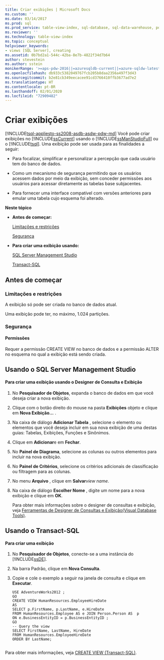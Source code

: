 ```yaml
---
title: Criar exibições | Microsoft Docs
ms.custom: ''
ms.date: 03/14/2017
ms.prod: sql
ms.prod_service: table-view-index, sql-database, sql-data-warehouse, pdw
ms.reviewer: ''
ms.technology: table-view-index
ms.topic: conceptual
helpviewer_keywords:
- views [SQL Server], creating
ms.assetid: 0b7bd2a1-544c-42ba-8e7b-4822f34d7b64
author: stevestein
ms.author: sstein
monikerRange: '>=aps-pdw-2016||=azuresqldb-current||=azure-sqldw-latest||>=sql-server-2016||=sqlallproducts-allversions||>=sql-server-linux-2017||=azuresqldb-mi-current'
ms.openlocfilehash: db933c5382049767fcb205b8daa2356a497f3d43
ms.sourcegitcommit: b2e81cb349eecacee91cd3766410ffb3677ad7e2
ms.translationtype: HT
ms.contentlocale: pt-BR
ms.lasthandoff: 02/01/2020
ms.locfileid: "72909482"
---
```

# <a name="create-views"></a>Criar exibições
[!INCLUDE[tsql-appliesto-ss2008-asdb-asdw-pdw-md](../../includes/tsql-appliesto-ss2008-all-md.md)]
  Você pode criar exibições no [!INCLUDE[ssCurrent](../../includes/sscurrent-md.md)] usando o [!INCLUDE[ssManStudioFull](../../includes/ssmanstudiofull-md.md)] ou o [!INCLUDE[tsql](../../includes/tsql-md.md)]. Uma exibição pode ser usada para as finalidades a seguir:  
  
-   Para focalizar, simplificar e personalizar a percepção que cada usuário tem do banco de dados.  
  
-   Como um mecanismo de segurança permitindo que os usuários acessem dados por meio da exibição, sem conceder permissões aos usuários para acessar diretamente as tabelas base subjacentes.  
  
-   Para fornecer uma interface compatível com versões anteriores para emular uma tabela cujo esquema foi alterado.  
  
 **Neste tópico**  
  
-   **Antes de começar:**  
  
     [Limitações e restrições](#Restrictions)  
  
     [Segurança](#Security)  
  
-   **Para criar uma exibição usando:**  
  
     [SQL Server Management Studio](#SSMSProcedure)  
  
     [Transact-SQL](#TsqlProcedure)  
  
##  <a name="BeforeYouBegin"></a> Antes de começar  
  
###  <a name="Restrictions"></a> Limitações e restrições  
 A exibição só pode ser criada no banco de dados atual.  
  
 Uma exibição pode ter, no máximo, 1.024 partições.  
  
###  <a name="Security"></a> Segurança  
  
####  <a name="Permissions"></a> Permissões  
 Requer a permissão CREATE VIEW no banco de dados e a permissão ALTER no esquema no qual a exibição está sendo criada.  
  
##  <a name="SSMSProcedure"></a> Usando o SQL Server Management Studio  
  
#### <a name="to-create-a-view-by-using-the-query-and-view-designer"></a>Para criar uma exibição usando o Designer de Consulta e Exibição  
  
1.  No **Pesquisador de Objetos**, expanda o banco de dados em que você deseja criar a nova exibição.  
  
2.  Clique com o botão direito do mouse na pasta **Exibições** objeto e clique em **Nova Exibição...** .  
  
3.  Na caixa de diálogo **Adicionar Tabela** , selecione o elemento ou elementos que você deseja incluir em sua nova exibição de uma destas guias: Tabelas, Exibições, Funções e Sinônimos.  
  
4.  Clique em **Adicionar**e em **Fechar**.  
  
5.  No **Painel de Diagrama**, selecione as colunas ou outros elementos para incluir na nova exibição.  
  
6.  No **Painel de Critérios**, selecione os critérios adicionais de classificação ou filtragem para as colunas.  
  
7.  No menu **Arquivo** , clique em **Salvar**_view name_.  
  
8.  Na caixa de diálogo **Escolher Nome** , digite um nome para a nova exibição e clique em **OK**.  

     Para obter mais informações sobre o designer de consultas e exibição, veja [Ferramentas de Designer de Consultas e Exibição&#40;Visual Database Tools&#41;](https://msdn.microsoft.com/library/12e4b5a5-b793-4b6c-a0e5-c450c49bf26f).  
  
##  <a name="TsqlProcedure"></a> Usando o Transact-SQL  
  
#### <a name="to-create-a-view"></a>Para criar uma exibição  
  
1.  No **Pesquisador de Objetos**, conecte-se a uma instância do [!INCLUDE[ssDE](../../includes/ssde-md.md)].  
  
2.  Na barra Padrão, clique em **Nova Consulta**.  
  
3.  Copie e cole o exemplo a seguir na janela de consulta e clique em **Executar**.  
  
    ```  
    USE AdventureWorks2012 ;   
    GO  
    CREATE VIEW HumanResources.EmployeeHireDate  
    AS  
    SELECT p.FirstName, p.LastName, e.HireDate  
    FROM HumanResources.Employee AS e JOIN Person.Person AS  p  
    ON e.BusinessEntityID = p.BusinessEntityID ;   
    GO  
    -- Query the view  
    SELECT FirstName, LastName, HireDate  
    FROM HumanResources.EmployeeHireDate  
    ORDER BY LastName;  
  
    ```  
  
 Para obter mais informações, veja [CREATE VIEW &#40;Transact-SQL&#41;](../../t-sql/statements/create-view-transact-sql.md).  
  
  
